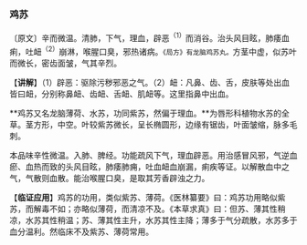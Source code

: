 ### 鸡苏

〔原文〕辛而微温。清肺，下气，理血，辟恶<sup>（1）</sup>而消谷。治头风目眩，肺痿血痢，吐衄<sup>（2）</sup>崩淋，喉腥口臭，邪热诸病。<small>《局方》有龙脑鸡苏丸。</small>方茎中虚，似苏叶而微长，密齿面皱，气其辛烈。

【**讲解**】（1）辟恶：驱除污秽邪恶之气。（2）衄：凡鼻、齿、舌，皮肤等处出血皆曰衄，分别称鼻衄、齿衄、舌衄、肌衄等。这里指鼻中出血。

**鸡苏又名龙脑薄荷、水苏，功同紫苏，然偏于理血。**为唇形科植物水苏的全草。茎方形，中空。叶较紫苏微长，呈长椭圆形，边缘有锯齿，叶面皱缩，脉多毛刺。

本品味辛性微温。入肺、脾经。功能疏风下气，理血辟恶。用治感冒风邪，气逆血瘀、血热而致的头风目眩，肺痿肺痈，吐血衄血崩漏，痢疾等证。以解散血中之气，气散则血散。能治喉腥口臭，是取其芳香辟浊之力。

【**临证应用**】鸡苏的功用，类似紫苏、薄荷。《医林纂要》曰：鸡苏功用略似紫苏，而解毒不如；亦略似薄荷，而清凉不及。《本草求真》曰：但苏、薄其性稍凉，水苏其性稍温；苏、薄其性主升，水苏其性主降；薄多于气分疏散，水苏多于血分温利。然临床不及紫苏、薄荷常用。
